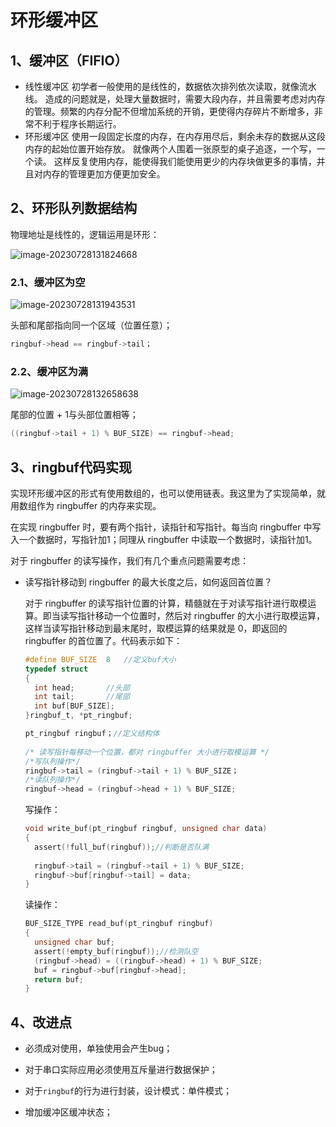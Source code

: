 # 环形缓冲区

## 1、缓冲区（FIFIO）

- 线性缓冲区
  初学者一般使用的是线性的，数据依次排列依次读取，就像流水线。
  造成的问题就是，处理大量数据时，需要大段内存，并且需要考虑对内存的管理。频繁的内存分配不但增加系统的开销，更使得内存碎片不断增多，非常不利于程序长期运行。
- 环形缓冲区
  使用一段固定长度的内存，在内存用尽后，剩余未存的数据从这段内存的起始位置开始存放。
  就像两个人围着一张原型的桌子追逐，一个写，一个读。
  这样反复使用内存，能使得我们能使用更少的内存块做更多的事情，并且对内存的管理更加方便更加安全。



## 2、环形队列数据结构

物理地址是线性的，逻辑运用是环形：

![image-20230728131824668](D:\MarkdowPad2_md\随手记\images\image-20230728131824668.png)

### 2.1、缓冲区为空

![image-20230728131943531](D:\MarkdowPad2_md\随手记\images\image-20230728131943531.png)

头部和尾部指向同一个区域（位置任意）；

```c
ringbuf->head == ringbuf->tail；
```



### 2.2、缓冲区为满

![image-20230728132658638](D:\MarkdowPad2_md\随手记\images\image-20230728132658638.png)

尾部的位置 + 1与头部位置相等；

```c
((ringbuf->tail + 1) % BUF_SIZE) == ringbuf->head;
```

## 3、ringbuf代码实现

实现环形缓冲区的形式有使用数组的，也可以使用链表。我这里为了实现简单，就用数组作为 ringbuffer 的内存来实现。

在实现 ringbuffer 时，要有两个指针，读指针和写指针。每当向 ringbuffer 中写入一个数据时，写指针加1；同理从 ringbuffer 中读取一个数据时，读指针加1。

对于 ringbuffer 的读写操作，我们有几个重点问题需要考虑：

- 读写指针移动到 ringbuffer 的最大长度之后，如何返回首位置？

  对于 ringbuffer 的读写指针位置的计算，精髓就在于对读写指针进行取模运算。即当读写指针移动一个位置时，然后对 ringbuffer 的大小进行取模运算，这样当读写指针移动到最末尾时，取模运算的结果就是 0，即返回的 ringbuffer 的首位置了。代码表示如下：

  ```c
  #define BUF_SIZE	8	//定义buf大小
  typedef struct
  {
  	int head;		//头部
  	int tail;		//尾部
  	int buf[BUF_SIZE];
  }ringbuf_t, *pt_ringbuf;
  
  pt_ringbuf ringbuf；//定义结构体
      
  /* 读写指针每移动一个位置，都对 ringbuffer 大小进行取模运算 */
  /*写队列操作*/
  ringbuf->tail = (ringbuf->tail + 1) % BUF_SIZE；
  /*读队列操作*/
  ringbuf->head = (ringbuf->head + 1) % BUF_SIZE;
  
  ```

  写操作：

  ```c
  void write_buf(pt_ringbuf ringbuf, unsigned char data)
  {
  	assert(!full_buf(ringbuf));//判断是否队满
  	
  	ringbuf->tail = (ringbuf->tail + 1) % BUF_SIZE;
  	ringbuf->buf[ringbuf->tail] = data;
  }
  ```

  读操作：

  ```c
  BUF_SIZE_TYPE read_buf(pt_ringbuf ringbuf)
  {
  	unsigned char buf;
  	assert(!empty_buf(ringbuf));//检测队空
  	(ringbuf->head) = ((ringbuf->head) + 1) % BUF_SIZE;
  	buf = ringbuf->buf[ringbuf->head];
  	return buf;
  }
  ```

## 4、改进点

- 必须成对使用，单独使用会产生bug；

- 对于串口实际应用必须使用互斥量进行数据保护；

- 对于`ringbuf`的行为进行封装，设计模式：单件模式；
- 增加缓冲区缓冲状态；

  